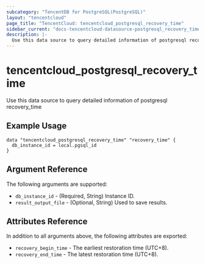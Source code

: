 ```yaml
---
subcategory: "TencentDB for PostgreSQL(PostgreSQL)"
layout: "tencentcloud"
page_title: "TencentCloud: tencentcloud_postgresql_recovery_time"
sidebar_current: "docs-tencentcloud-datasource-postgresql_recovery_time"
description: |-
  Use this data source to query detailed information of postgresql recovery_time
---
```


# tencentcloud_postgresql_recovery_time

Use this data source to query detailed information of postgresql recovery_time

## Example Usage

```hcl
data "tencentcloud_postgresql_recovery_time" "recovery_time" {
  db_instance_id = local.pgsql_id
}
```

## Argument Reference

The following arguments are supported:

* `db_instance_id` - (Required, String) Instance ID.
* `result_output_file` - (Optional, String) Used to save results.

## Attributes Reference

In addition to all arguments above, the following attributes are exported:

* `recovery_begin_time` - The earliest restoration time (UTC+8).
* `recovery_end_time` - The latest restoration time (UTC+8).



